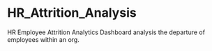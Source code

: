 # HR_Attrition_Analysis
HR Employee Attrition Analytics Dashboard analysis the departure of employees within an org.
